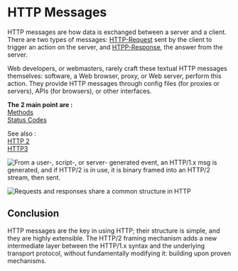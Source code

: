 # HTTP Messages

HTTP messages are how data is exchanged between a server and a client. There are two types of messages: [HTTP-Request](HTTP-Request.md) sent by the client to trigger an action on the server, and [HTPP-Response](HTPP-Response.md), the answer from the server.

Web developers, or webmasters, rarely craft these textual HTTP messages themselves: software, a Web browser, proxy, or Web server, perform this action. They provide HTTP messages through config files (for proxies or servers), APIs (for browsers), or other interfaces.

**The 2 main point are :**  
[Methods](Methods.md)  
[Status Codes](Status%20Codes.md)

See also :  
[HTTP 2](HTTP-2.md)  
[HTTP3](HTTP-3.md)  

![From a user-, script-, or server- generated event, an HTTP/1.x msg is generated, and if HTTP/2 is in use, it is binary framed into an HTTP/2 stream, then sent.](https://developer.mozilla.org/en-US/docs/Web/HTTP/Messages/httpmsg2.png)


![Requests and responses share a common structure in HTTP](https://developer.mozilla.org/en-US/docs/Web/HTTP/Messages/httpmsgstructure2.png)

## Conclusion

HTTP messages are the key in using HTTP; their structure is simple, and they are highly extensible. The HTTP/2 framing mechanism adds a new intermediate layer between the HTTP/1.x syntax and the underlying transport protocol, without fundamentally modifying it: building upon proven mechanisms.